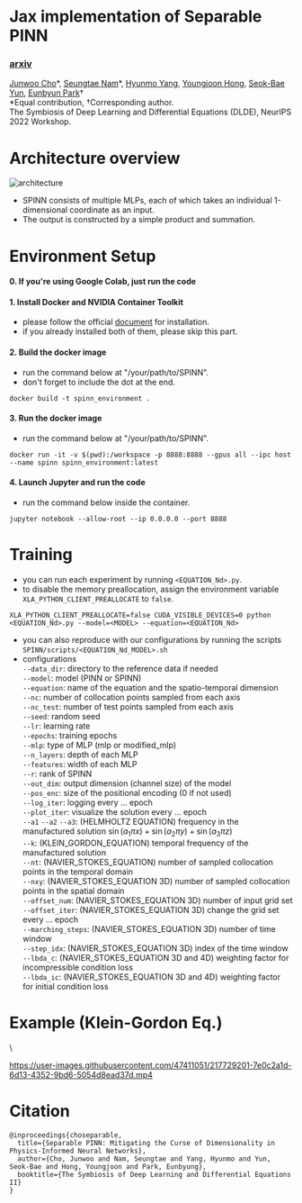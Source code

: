 # Jax implementation of Separable PINN
### [arxiv](https://arxiv.org/abs/2306.15969)

[Junwoo Cho](https://github.com/jwcho5576)\*, 
[Seungtae Nam](https://github.com/stnamjef)\*, 
[Hyunmo Yang](https://github.com/extremebird),
[Youngjoon Hong](https://www.youngjoonhong.com/), 
[Seok-Bae Yun](https://seokbaeyun.wordpress.com/), 
[Eunbyun Park](https://silverbottlep.github.io/)&dagger;\
*Equal contribution, &dagger;Corresponding author.\
The Symbiosis of Deep Learning and Differential Equations (DLDE), NeurIPS 2022 Workshop.

# Architecture overview
![architecture](./assets/architecture.png)

* SPINN consists of multiple MLPs, each of which takes an individual 1-dimensional coordinate as an input.
* The output is constructed by a simple product and summation.



# Environment Setup
#### 0. If you're using Google Colab, just run the code

#### 1. Install Docker and NVIDIA Container Toolkit
* please follow the official [document](https://docs.nvidia.com/datacenter/cloud-native/container-toolkit/install-guide.html#docker) for installation.
* if you already installed both of them, please skip this part.

#### 2. Build the docker image
* run the command below at "/your/path/to/SPINN".
* don't forget to include the dot at the end.
```
docker build -t spinn_environment .
```

#### 3. Run the docker image
* run the command below at "/your/path/to/SPINN".
```
docker run -it -v $(pwd):/workspace -p 8888:8888 --gpus all --ipc host --name spinn spinn_environment:latest
```

#### 4. Launch Jupyter and run the code
* run the command below inside the container.
```
jupyter notebook --allow-root --ip 0.0.0.0 --port 8888
```

# Training 
* you can run each experiment by running ```<EQUATION_Nd>.py```.
* to disable the memory preallocation, assign the environment variable ```XLA_PYTHON_CLIENT_PREALLOCATE``` to ```false```.
```
XLA_PYTHON_CLIENT_PREALLOCATE=false CUDA_VISIBLE_DEVICES=0 python <EQUATION_Nd>.py --model=<MODEL> --equation=<EQUATION_Nd>
```
* you can also reproduce with our configurations by running the scripts ```SPINN/scripts/<EQUATION_Nd_MODEL>.sh```
* configurations   
```--data_dir```: directory to the reference data if needed   
```--model```: model (PINN or SPINN)   
```--equation```: name of the equation and the spatio-temporal dimension   
```--nc```: number of collocation points sampled from each axis   
```--nc_test```: number of test points sampled from each axis   
```--seed```: random seed   
```--lr```: learning rate   
```--epochs```: training epochs   
```--mlp```: type of MLP (mlp or modified_mlp)   
```--n_layers```: depth of each MLP   
```--features```: width of each MLP   
```--r```: rank of SPINN   
```--out_dim```: output dimension (channel size) of the model   
```--pos_enc```: size of the positional encoding (0 if not used)   
```--log_iter```: logging every ... epoch   
```--plot_iter```: visualize the solution every ... epoch   
```--a1``` ```--a2``` ```--a3```: (HELMHOLTZ EQUATION) frequency in the manufactured solution $\sin(a_1\pi x)+\sin(a_2\pi y)+\sin(a_3\pi z)$   
```--k```: (KLEIN_GORDON_EQUATION) temporal frequency of the manufactured solution   
```--nt```: (NAVIER_STOKES_EQUATION) number of sampled collocation points in the temporal domain   
```--nxy```: (NAVIER_STOKES_EQUATION 3D) number of sampled collocation points in the spatial domain   
```--offset_num```: (NAVIER_STOKES_EQUATION 3D) number of input grid set   
```--offset_iter```: (NAVIER_STOKES_EQUATION 3D) change the grid set every ... epoch   
```--marching_steps```: (NAVIER_STOKES_EQUATION 3D) number of time window   
```--step_idx```: (NAVIER_STOKES_EQUATION 3D) index of the time window   
```--lbda_c```: (NAVIER_STOKES_EQUATION 3D and 4D) weighting factor for incompressible condition loss   
```--lbda_ic```: (NAVIER_STOKES_EQUATION 3D and 4D) weighting factor for initial condition loss   




# Example (Klein-Gordon Eq.)
\\<!--#### Please visit our [project page](https://jwcho5576.github.io/spinn/) for more examples.-->

https://user-images.githubusercontent.com/47411051/217729201-7e0c2a1d-6d13-4352-9bd6-5054d8ead37d.mp4

# Citation

```
@inproceedings{choseparable,
  title={Separable PINN: Mitigating the Curse of Dimensionality in Physics-Informed Neural Networks},
  author={Cho, Junwoo and Nam, Seungtae and Yang, Hyunmo and Yun, Seok-Bae and Hong, Youngjoon and Park, Eunbyung},
  booktitle={The Symbiosis of Deep Learning and Differential Equations II}
}
```
